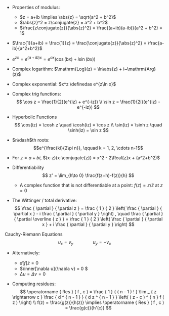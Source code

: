 - Properties of modulus:
	- $z = a+ib \implies \abs{z} = \sqrt{a^2 + b^2}$
	- $\abs{z}^2 = z\conjugate{z} = a^2 + b^2$
	- $\frac{z\conjugate{z}}{\abs{z}^2} = \frac{(a+ib)(a-ib)}{a^2 + b^2} = 1$
- $\frac{1}{a+ib} = \frac{1}{z} = \frac{\conjugate{z}}{\abs{z}^2} = \frac{a-ib}{a^2+b^2}$
- $e^{zx} = e^{(a+ib)x} = e^{ax}(\cos(bx) + i\sin(bx))$
- Complex logarithm: $\mathrm{Log}(z) = \ln\abs{z} + i~\mathrm{Arg}(z)$
- Complex exponential: $x^z \definedas e^{z\ln x}$
- Complex trig functions:
	$$
	\cos z = \frac{1}{2}(e^{iz} + e^{-iz}) \\
	\sin z = \frac{1}{2i}(e^{iz} - e^{-iz})
	$$
- Hyperbolic Functions
$$
\cos(iz) = \cosh z \quad \cosh(iz) = \cos z \\
\sin(iz) = \sinh z \quad \sinh(iz) = \sin z
$$

- $n\dash$th roots:
$$e^{\frac{ki}{2\pi n}}, \qquad k = 1, 2, \cdots n-1$$

- For $z=a+bi$, $(x-z)(x-\conjugate{z}) = x^2 - 2\Real{z}x + (a^2+b^2)$

- Differentiability
$$
z' = \lim_{h\to 0} \frac{f(z+h)-f(z)}{h}
$$
	- A complex function that is not differentiable at a point: $f(z) = z/\bar{z}$ at $z=0$

 - The Wittinger / total derivative:
$$
\frac { \partial } { \partial z } = \frac { 1 } { 2 } \left( \frac { \partial } { \partial x } - i \frac { \partial } { \partial y } \right) , \quad \frac { \partial } { \partial \overline { z } } = \frac { 1 } { 2 } \left( \frac { \partial } { \partial x } + i \frac { \partial } { \partial y } \right)
$$

Cauchy-Riemann Equations
$$
u_x = v_y \hspace{4em}u_y = -v_x
$$
- Alternatively:
	- $\dd[f]{\bar z} = 0$
	- $\inner[\nabla u]{\nabla v}  = 0 $
	- $\Delta u = \Delta v = 0$



- Computing residues:
$$
\operatorname { Res } ( f , c ) = \frac { 1 } { ( n - 1 ) ! } \lim _ { z \rightarrow c } \frac { d ^ { n - 1 } } { d z ^ { n - 1 } } \left( ( z - c ) ^ { n } f ( z ) \right) \\
f(z) = \frac{g(z)}{h(z)} \implies \operatorname { Res } ( f , c ) = \frac{g(c)}{h'(c)}
$$
